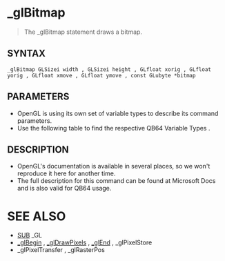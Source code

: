# _glBitmap
> The _glBitmap statement draws a bitmap.

## SYNTAX
`_glBitmap GLSizei width , GLSizei height , GLfloat xorig , GLfloat yorig , GLfloat xmove , GLfloat ymove , const GLubyte *bitmap`

## PARAMETERS
* OpenGL is using its own set of variable types to describe its command parameters.
* Use the following table to find the respective QB64 Variable Types .


## DESCRIPTION
* OpenGL's documentation is available in several places, so we won't reproduce it here for another time.
* The full description for this command can be found at Microsoft Docs and is also valid for QB64 usage.


# SEE ALSO
* [SUB](SUB.md) _GL
* [_glBegin](_glBegin.md) , [_glDrawPixels](_glDrawPixels.md) , [_glEnd](_glEnd.md) , _glPixelStore
* _glPixelTransfer , _glRasterPos

